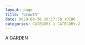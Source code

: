 ```yaml
---
layout: page
title: "Growth"
date: 2020-08-30 20:17:38 +0100
categories: CATEGORY-1 CATEGORY-2
---
```


A GARDEN